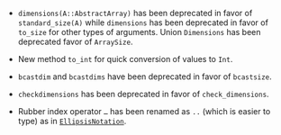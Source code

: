 - `dimensions(A::AbstractArray)` has been deprecated in favor of `standard_size(A)` while
  `dimensions` has been deprecated in favor of `to_size` for other types of arguments.
  Union `Dimensions` has been deprecated favor of `ArraySize`.

- New method `to_int` for quick conversion of values to `Int`.

- `bcastdim` and `bcastdims` have been deprecated in favor of `bcastsize`.

- `checkdimensions` has been deprecated in favor of `check_dimensions`.

- Rubber index operator `…` has been renamed as `..` (which is easier to type) as in
  [`EllipsisNotation`](https://github.com/ChrisRackauckas/EllipsisNotation.jl).
